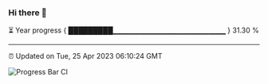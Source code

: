 ### Hi there 👋

⏳ Year progress { █████████▁▁▁▁▁▁▁▁▁▁▁▁▁▁▁▁▁▁▁▁▁ } 31.30 %

---

⏰ Updated on Tue, 25 Apr 2023 06:10:24 GMT

![Progress Bar CI](https://github.com/Shyam-Makwana/GitHub-Actions-Demo/workflows/Progress%20Bar%20CI/badge.svg)
